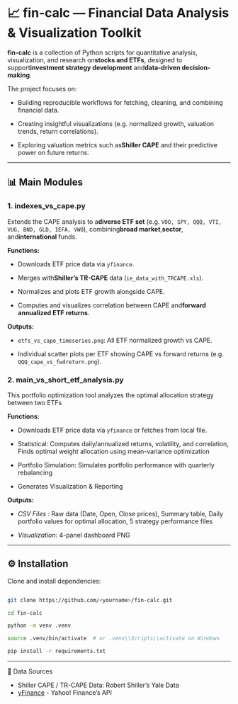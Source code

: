 # 📈 fin-calc — Financial Data Analysis \& Visualization Toolkit

**fin-calc** is a collection of Python scripts for quantitative analysis, visualization, and research on**stocks and ETFs**, designed to support**investment strategy development** and**data-driven decision-making**.

The project focuses on:

- Building reproducible workflows for fetching, cleaning, and combining financial data.

- Creating insightful visualizations (e.g. normalized growth, valuation trends, return correlations).

- Exploring valuation metrics such as**Shiller CAPE** and their predictive power on future returns.

---

## 📊 Main Modules

### **1. indexes_vs_cape.py**

Extends the CAPE analysis to a**diverse ETF set** (e.g. `VOO, SPY, QQQ, VTI, VUG, BND, GLD, IEFA, VWO`), combining**broad market**,**sector**, and**international** funds.

**Functions:**

- Downloads ETF price data via `yfinance`.

- Merges with**Shiller’s TR-CAPE** data (`ie_data_with_TRCAPE.xls`).

- Normalizes and plots ETF growth alongside CAPE.

- Computes and visualizes correlation between CAPE and**forward annualized ETF returns**.

**Outputs:**

- `etfs_vs_cape_timeseries.png`: All ETF normalized growth vs CAPE.

- Individual scatter plots per ETF showing CAPE vs forward returns (e.g. `QQQ_cape_vs_fwdreturn.png`).

### **2. main_vs_short_etf_analysis.py**

This portfolio optimization tool analyzes the optimal allocation strategy between two ETFs

**Functions:**

- Downloads ETF price data via `yfinance` or fetches from local file.

- Statistical: Computes daily/annualized returns, volatility, and correlation, Finds optimal weight allocation using mean-variance optimization

- Portfolio Simulation: Simulates portfolio performance with quarterly rebalancing

- Generates Visualization & Reporting

**Outputs:**

- *CSV Files* :
 Raw data (Date, Open, Close prices), Summary table, Daily portfolio values for optimal allocation,  5 strategy performance files

- *Visualization*: 4-panel dashboard PNG

---


## ⚙️ Installation

Clone and install dependencies:

```bash

git clone https://github.com/<yourname>/fin-calc.git

cd fin-calc

python -m venv .venv

source .venv/bin/activate  # or .venv\\Scripts\\activate on Windows

pip install -r requirements.txt
```

---

📘 Data Sources

- Shiller CAPE / TR-CAPE Data:
Robert Shiller’s Yale Data
- [yFinance](https://github.com/ranaroussi/yfinance) - Yahoo! Finance’s API
